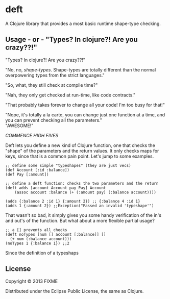 # deft

A Clojure library that provides a most basic runtime shape-type checking.

## Usage - or - "Types? In clojure?! Are you crazy??!"

"Types? In clojure?! Are you crazy??!"

"No, no, _shape-types_. Shape-types are totally different than the normal overpowering types from the strict languages."

"So, what, they still check at compile time?"

"Nah, they only get checked at run-time, like code contracts."

"That probably takes forever to change all your code! I'm too busy for that!"

"Nope, it's totally a la carte, you can change just one function at a time, and you can prevent checking all the parameters."
<br >
"AWESOME!"

*COMMENCE HIGH FIVES*

Deft lets you define a new kind of Clojure function, one that checks the "shape" of the parameters and the return values. It only checks maps for keys, since that is a common pain point. Let's jump to some examples.

```
;; define some simple "typeshapes" (they are just vecs)
(def Account [:id :balance])
(def Pay [:amount])

;; define a deft function: checks the two parameters and the return 
(deft adds [account Account pay Pay] Account
    (assoc account :balance (+ (:amount pay) (:balance account))))

(adds {:balance 2 :id 1} {:amount 2}) ;; {:balance 4 :id 1}
(adds 1 {:amount 2}) ;;Exception("Passed an invalid 'typeshape'")

```

That wasn't so bad, it simply gives you some handy verification of the in's and out's of the function. But what about a more flexible partial usage?

```
;; a [] prevents all checks
(deft noTypes [num [] account [:balance]] []
  (+ num (:balance account)))
(noTypes 1 {:balance 1}) ;;2

```

Since the definition of a typeshaps

## License

Copyright © 2013 FIXME

Distributed under the Eclipse Public License, the same as Clojure.
